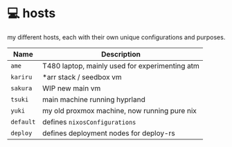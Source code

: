 # :computer: hosts

my different hosts, each with their own unique configurations and purposes.

Name            | Description
--------------- | -----------
`ame`           | T480 laptop, mainly used for experimenting atm
`kariru`        | *arr stack / seedbox vm
`sakura`        | WIP new main vm
`tsuki`         | main machine running hyprland
`yuki`          | my old proxmox machine, now running pure nix
`default`       | defines `nixosConfigurations`
`deploy`        | defines deployment nodes for deploy-rs
